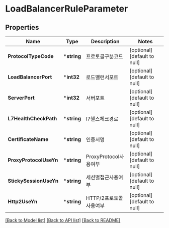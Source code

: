 # LoadBalancerRuleParameter

## Properties
Name | Type | Description | Notes
------------ | ------------- | ------------- | -------------
**ProtocolTypeCode** | ***string** | 프로토콜구분코드 | [optional] [default to null]
**LoadBalancerPort** | ***int32** | 로드밸런서포트 | [optional] [default to null]
**ServerPort** | ***int32** | 서버포트 | [optional] [default to null]
**L7HealthCheckPath** | ***string** | l7헬스체크경로 | [optional] [default to null]
**CertificateName** | ***string** | 인증서명 | [optional] [default to null]
**ProxyProtocolUseYn** | ***string** | ProxyProtocol사용여부 | [optional] [default to null]
**StickySessionUseYn** | ***string** | 세션별접근사용여부 | [optional] [default to null]
**Http2UseYn** | ***string** | HTTP/2프로토콜사용여부 | [optional] [default to null]

[[Back to Model list]](../README.md#documentation-for-models) [[Back to API list]](../README.md#documentation-for-api-endpoints) [[Back to README]](../README.md)


